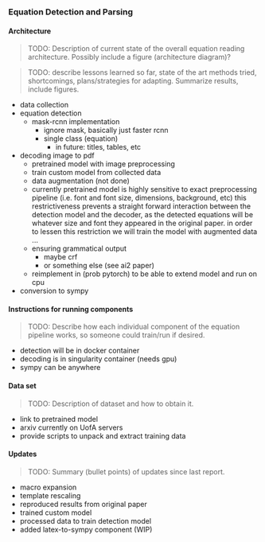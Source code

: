 ### Equation Detection and Parsing

#### Architecture

>TODO: Description of current state of the overall equation reading architecture.
Possibly include a figure (architecture diagram)?

>TODO: describe lessons learned so far, state of the art methods tried, shortcomings, plans/strategies for adapting. Summarize results, include figures.

- data collection
- equation detection
    - mask-rcnn implementation
        - ignore mask, basically just faster rcnn
        - single class (equation)
            - in future: titles, tables, etc
- decoding image to pdf
    - pretrained model with image preprocessing
    - train custom model from collected data
    - data augmentation (not done)
    - currently pretrained model is highly sensitive to exact preprocessing pipeline (i.e. font and font size, dimensions, background, etc)
        this restrictiveness prevents a straight forward interaction between the detection model and the decoder, as the detected equations will be
        whatever size and font they appeared in the original paper. in order to lessen this restriction we will train the model with augmented data ...
    - ensuring grammatical output
        - maybe crf
        - or something else (see ai2 paper)
    - reimplement in (prob pytorch) to be able to extend model and run on cpu
- conversion to sympy

#### Instructions for running components

>TODO: Describe how each individual component of the equation pipeline works, so someone could train/run if desired.

- detection will be in docker container
- decoding is in singularity container (needs gpu)
- sympy can be anywhere

#### Data set

>TODO: Description of dataset and how to obtain it.

- link to pretrained model
- arxiv currently on UofA servers
- provide scripts to unpack and extract training data

#### Updates

>TODO: Summary (bullet points) of updates since last report.

- macro expansion
- template rescaling
- reproduced results from original paper
- trained custom model
- processed data to train detection model
- added latex-to-sympy component (WIP)
